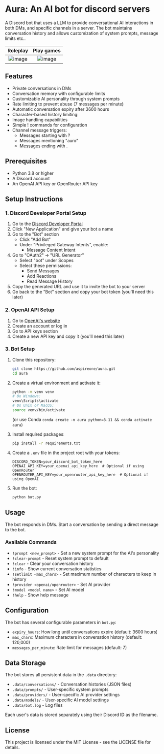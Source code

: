 # Aura: An AI bot for discord servers

A Discord bot that uses a LLM to provide conversational AI interactions in both DMs, and specific channels in a server. The bot maintains conversation history and allows customization of system prompts, message limits etc..

| Roleplay | Play games |
|:--------:|:----------:|
| ![image](https://github.com/user-attachments/assets/cb7ffff0-ded8-49f0-bb45-7ab535c75895) | ![image](https://github.com/user-attachments/assets/52b679d1-7e78-4715-8f38-25708ce9728e) |



## Features

- Private conversations in DMs
- Conversation memory with configurable limits
- Customizable AI personality through system prompts
- Rate limiting to prevent abuse (7 messages per minute)
- Automatic conversation expiry after 3600 hours
- Character-based history limiting
- Image handling capabilities
- Simple ! commands for configuration
- Channel message triggers:
  - Messages starting with ? 
  - Messages mentioning "auro"
  - Messages ending with .

## Prerequisites

- Python 3.8 or higher
- A Discord account
- An OpenAI API key or OpenRouter API key

## Setup Instructions

### 1. Discord Developer Portal Setup

1. Go to the [Discord Developer Portal](https://discord.com/developers/applications)
2. Click "New Application" and give your bot a name
3. Go to the "Bot" section
   - Click "Add Bot"
   - Under "Privileged Gateway Intents", enable:
     - Message Content Intent
4. Go to "OAuth2" → "URL Generator"
   - Select "bot" under Scopes
   - Select these permissions:
     - Send Messages
     - Add Reactions
     - Read Message History
5. Copy the generated URL and use it to invite the bot to your server
6. Go back to the "Bot" section and copy your bot token (you'll need this later)

### 2. OpenAI API Setup

1. Go to [OpenAI's website](https://platform.openai.com/)
2. Create an account or log in
3. Go to API keys section
4. Create a new API key and copy it (you'll need this later)

### 3. Bot Setup

1. Clone this repository:
   ```bash
   git clone https://github.com/aspireone/aura.git
   cd aura
   ```

2. Create a virtual environment and activate it:
   ```bash
   python -m venv venv
   # On Windows:
   venv\Scripts\activate
   # On Unix or MacOS:
   source venv/bin/activate
   ```
   (or use Conda `conda create -n aura python=3.11 && conda activate aura`)

3. Install required packages:
   ```bash
   pip install -r requirements.txt
   ```

4. Create a `.env` file in the project root with your tokens:
   ```
   DISCORD_TOKEN=your_discord_bot_token_here
   OPENAI_API_KEY=your_openai_api_key_here  # Optional if using OpenRouter
   OPENROUTER_API_KEY=your_openrouter_api_key_here  # Optional if using OpenAI
   ```

5. Run the bot:
   ```bash
   python bot.py
   ```

## Usage

The bot responds in DMs. Start a conversation by sending a direct message to the bot.

### Available Commands

- `!prompt <new_prompt>` - Set a new system prompt for the AI's personality
- `!clear-prompt` - Reset system prompt to default
- `!clear` - Clear your conversation history
- `!info` - Show current conversation statistics
- `!setlimit <max_chars>` - Set maximum number of characters to keep in history
- `!provider <openai/openrouter>` - Set AI provider
- `!model <model name>` - Set AI model
- `!help` - Show help message

## Configuration

The bot has several configurable parameters in `bot.py`:

- `expiry_hours`: How long until conversations expire (default: 3600 hours)
- `max_chars`: Maximum characters in conversation history (default: 120,000)
- `messages_per_minute`: Rate limit for messages (default: 7)

## Data Storage

The bot stores all persistent data in the `.data` directory:
- `.data/conversations/` - Conversation histories (JSON files)
- `.data/prompts/` - User-specific system prompts
- `.data/providers/` - User-specific AI provider settings
- `.data/models/` - User-specific AI model settings
- `.data/bot.log` - Log files

Each user's data is stored separately using their Discord ID as the filename.

## License

This project is licensed under the MIT License - see the LICENSE file for details.
